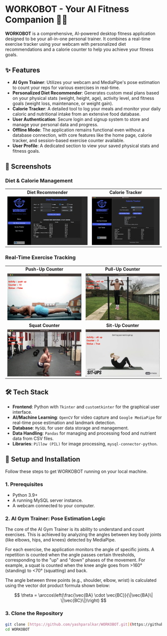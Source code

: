 # WORKOBOT - Your AI Fitness Companion 🤖💪

**WORKOBOT** is a comprehensive, AI-powered desktop fitness application designed to be your all-in-one personal trainer. It combines a real-time exercise tracker using your webcam with personalized diet recommendations and a calorie counter to help you achieve your fitness goals.

## ✨ Features

* **AI Gym Trainer**: Utilizes your webcam and MediaPipe's pose estimation to count your reps for various exercises in real-time.
* **Personalized Diet Recommender**: Generates custom meal plans based on your physical stats (weight, height, age), activity level, and fitness goals (weight loss, maintenance, or weight gain).
* **Calorie Tracker**: A detailed tool to log your meals and monitor your daily caloric and nutritional intake from an extensive food database.
* **User Authentication**: Secure login and signup system to store and manage your personal data and progress.
* **Offline Mode**: The application remains functional even without a database connection, with core features like the home page, calorie tracker, and session-based exercise counter available.
* **User Profile**: A dedicated section to view your saved physical stats and fitness goals.

## 📸 Screenshots

### Diet & Calorie Management

<table>
  <tr>
    <td align="center"><strong>Diet Recommender</strong></td>
    <td align="center"><strong>Calorie Tracker</strong></td>
  </tr>
  <tr>
    <td><img src="demo_images/diet_reco_ss.png" alt="Diet Recommender Screenshot" width="100%"></td>
    <td><img src="demo_images/calorie_tracker_ss.png" alt="Calorie Tracker Screenshot" width="100%"></td>
  </tr>
</table>

### Real-Time Exercise Tracking

<table>
  <tr>
    <td align="center"><strong>Push-Up Counter</strong></td>
    <td align="center"><strong>Pull-Up Counter</strong></td>
  </tr>
  <tr>
    <td><img src="demo_images/pushup_ss.png" alt="Push-up Tracking Screenshot" width="100%"></td>
    <td><img src="demo_images/pullup_ss.png" alt="Pull-up Tracking Screenshot" width="100%"></td>
  </tr>
  <tr>
    <td align="center"><strong>Squat Counter</strong></td>
    <td align="center"><strong>Sit-Up Counter</strong></td>
  </tr>
  <tr>
    <td><img src="demo_images/squat_ss.png" alt="Squat Tracking Screenshot" width="100%"></td>
    <td><img src="demo_images/situp_ss.png" alt="Sit-up Tracking Screenshot" width="100%"></td>
  </tr>
</table>

## 🛠️ Tech Stack

* **Frontend**: Python with `Tkinter` and `customtkinter` for the graphical user interface.
* **AI/Machine Learning**: `OpenCV` for video capture and `Google MediaPipe` for real-time pose estimation and landmark detection.
* **Database**: `MySQL` for user data storage and management.
* **Data Handling**: `Pandas` for managing and processing food and nutrient data from CSV files.
* **Libraries**: `Pillow (PIL)` for image processing, `mysql-connector-python`.

## 🚀 Setup and Installation

Follow these steps to get WORKOBOT running on your local machine.

### 1. Prerequisites

* Python 3.9+
* A running MySQL server instance.
* A webcam connected to your computer.

### 2. AI Gym Trainer: Pose Estimation Logic

The core of the AI Gym Trainer is its ability to understand and count exercises. This is achieved by analyzing the angles between key body joints (like elbows, hips, and knees) detected by MediaPipe.

For each exercise, the application monitors the angle of specific joints. A repetition is counted when the angle passes certain thresholds, corresponding to the "up" and "down" phases of the movement. For example, a squat is counted when the knee angle goes from >160° (standing) to <70° (squatting) and back.

The angle between three points (e.g., shoulder, elbow, wrist) is calculated using the vector dot product formula shown below:

$$
\theta = \arccos\left(\frac{\vec{BA} \cdot \vec{BC}}{\|\vec{BA}\| \|\vec{BC}\|}\right)
$$


### 3. Clone the Repository

```bash
git clone [https://github.com/yashparalkar/WORKOBOT.git](https://github.com/yashparalkar/WORKOBOT.git)
cd WORKOBOT